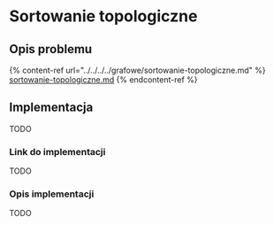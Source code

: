 # Sortowanie topologiczne

## Opis problemu

{% content-ref url="../../../../grafowe/sortowanie-topologiczne.md" %}
[sortowanie-topologiczne.md](../../../../grafowe/sortowanie-topologiczne.md)
{% endcontent-ref %}

## Implementacja

TODO

### Link do implementacji

TODO

### Opis implementacji

TODO
